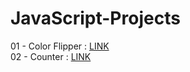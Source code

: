 # JavaScript-Projects
01 - Color Flipper : [LINK](https://incandescent-axolotl-a9c827.netlify.app/) <br/>
02 - Counter : [LINK](https://super-malabi-6c8901.netlify.app/) <br/>
